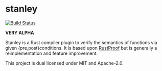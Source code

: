 # stanley

[![Build Status](https://travis-ci.org/neosilky/stanley.svg?branch=master)](https://travis-ci.org/neosilky/stanley)

**VERY ALPHA**

Stanley is a Rust compiler plugin to verify the semantics of functions via given {pre,post}conditions. It is based upon [RustProof](https://github.com/Rust-Proof/rustproof/) but is generally a reimplementation and feature improvement.

This project is dual licensed under MIT and Apache-2.0.